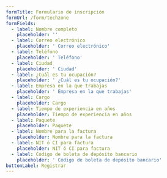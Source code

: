 ```yaml
---
formTitle: Formulario de inscripción
formUrl: /form/techzone
formFields:
  - label: Nombre completo
    placeholder: ''
  - label: Correo electrónico
    placeholder: ' Correo electrónico'
  - label: Teléfono
    placeholder: ' Teléfono'
  - label: Ciudad
    placeholder: ' Ciudad'
  - label: ¿Cuál es tu ocupación?
    placeholder: ' ¿Cuál es tu ocupación?'
  - label: Empresa en la que trabajas
    placeholder: ' Empresa en la que trabajas'
  - label: Cargo
    placeholder: Cargo
  - label: Tiempo de experiencia en años
    placeholder: Tiempo de experiencia en años
  - label: Paquete
    placeholder: Paquete
  - label: Nombre para la factura
    placeholder: Nombre para la factura
  - label: NIT ó CI para factura
    placeholder: NIT ó CI para factura
  - label: Código de boleta de depósito bancario
    placeholder: ' Código de boleta de depósito bancario'
buttonLabel: Registrar
---
```


